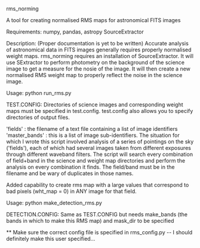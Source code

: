rms_norming

A tool for creating normalised RMS maps for astronomical FITS images

Requirements: numpy, pandas, astropy SourceExtractor

Description: (Proper documentation is yet to be written) Accurate analysis of astronomical data in FITS images generally requires properly normalised weight maps. rms_norming requires an installation of SourceExtractor. It will use SExtractor to perform photometry on the background of the science image to get a measure for the nosie of the image. It will then create a new normalised RMS weight map to properly reflect the noise in the science image.

Usage: python run_rms.py

TEST.CONFIG: Directories of science images and corresponding weight maps must be specified in test.config. test.config also allows you to specify directories of output files.

'fields' : the filename of a text file containing a list of image identifiers 'master_bands' : this is a list of image sub-identifiers. The situation for which I wrote this script involved analysis of a series of pointings on the sky ('fields'), each of which had several images taken from different exposures through different waveband filters. The script will search every combination of field+band in the science and weight map directories and perform the analysis on every combination it finds. The field/band must be in the filename and be wary of duplicates in those names.


Added capability to create rms map with a large values that correspond to bad pixels (wht_map = 0) in ANY image for that field.

Usage: python make_detection_rms.py

DETECTION.CONFIG: Same as TEST.CONFIG but needs make_bands (the bands in which to make this RMS map) and mask_dir to be specified

** Make sure the correct config file is specified in rms_config.py -- I should definitely make this user specified...
